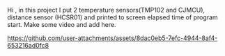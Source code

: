 Hi , in this project I put 2 temperature sensors(TMP102 and CJMCU), distance sensor (HCSR01) and printed to screen elapsed time of program start. Make some video and add here.





https://github.com/user-attachments/assets/8dac0eb5-7efc-4944-8af4-653216ad0fc8

